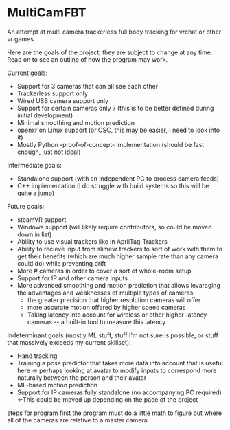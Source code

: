 # MultiCamFBT
An attempt at multi camera trackerless full body tracking for vrchat or other vr games

Here are the goals of the project, they are subject to change at any time. Read on to see an outline of how the program may work.

Current goals:
 - Support for 3 cameras that can all see each other
 - Trackerless support only
 - Wired USB camera support only
 - Support for certain cameras only ? (this is to be better defined during initial development)
 - Minimal smoothing and motion prediction
 - openxr on Linux support (or OSC, this may be easier, I need to look into it)
 - Mostly Python -proof-of-concept- implementation (should be fast enough, just not ideal)

Intermediate goals:
 - Standalone support (with an independent PC to process camera feeds)
 - C++ implementation (I do struggle with build systems so this will be quite a jump)

Future goals:
 - steamVR support
 - Windows support (will likely require contributors, so could be moved down in list)
 - Ability to use visual trackers like in AprilTag-Trackers
 - Ability to recieve input from slimevr trackers to sort of work with them to get their benefits (which are much higher sample rate than any camera could do) while preventing drift
 - More # cameras in order to cover a sort of whole-room setup
 - Support for IP and other camera inputs
 - More advanced smoothing and motion prediction that allows levaraging the advantages and weaknesses of multiple types of cameras:  
    -  the greater precision that higher resolution cameras will offer
    -  more accurate motion offered by higher speed cameras
    -  Taking latency into account for wireless or other higher-latency cameras -- a built-in tool to measure this latency

Indeterminant goals (mostly ML stuff, stuff I'm not sure is possible, or stuff that massively exceeds my current skillset):
 - Hand tracking
 - Training a pose predictor that takes more data into account that is useful here -> perhaps looking at avatar to modify inputs to correspond more naturally between the person and their avatar
 - ML-based motion prediction
 - Support for IP cameras fully standalone (no accompanying PC required) <-This could be moved up depending on the pace of the project

steps for program
first the program must do a little math to figure out where all of the cameras are relative to a master camera
